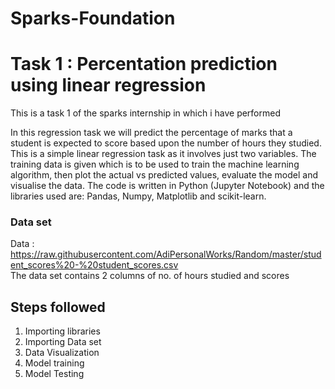 # Sparks-Foundation<br>
# Task 1 : Percentation prediction using linear regression<br>
This is a task 1 of the sparks internship in which i have performed <br>

In this regression task we will predict the percentage of marks that a student is expected to score based upon the number of hours they studied. This is a simple linear regression task as it involves just two variables. The training data is given which is to be used to train the machine learning algorithm, then plot the actual vs predicted values, evaluate the model and visualise the data. The code is written in Python (Jupyter Notebook) and the libraries used are: Pandas, Numpy, Matplotlib and scikit-learn.

### Data set <br>
Data :  https://raw.githubusercontent.com/AdiPersonalWorks/Random/master/student_scores%20-%20student_scores.csv<br>
The data set contains 2 columns of no. of hours studied and scores<br>

## Steps followed <br>

1. Importing libraries<br>
2. Importing Data set<br>
3. Data Visualization<br>
4. Model training<br>
5. Model Testing<br>


